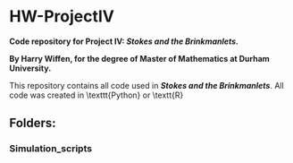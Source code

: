 # HW-ProjectIV

**Code repository for Project IV: *Stokes and the Brinkmanlets.***

**By Harry Wiffen, for the degree of Master of Mathematics at Durham University.**

This repository contains all code used in ***Stokes and the Brinkmanlets***. All code was created in \texttt{Python} or \textt{R}

## Folders:

### Simulation_scripts

